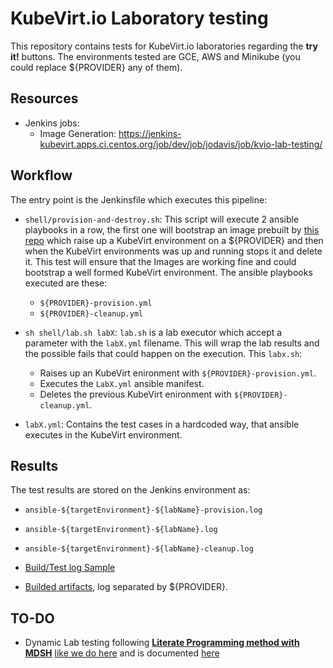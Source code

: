# KubeVirt.io Laboratory testing

This repository contains tests for KubeVirt.io laboratories regarding the **try it!** buttons. The environments tested are GCE, AWS and Minikube (you could replace ${PROVIDER} any of them).

## Resources

- Jenkins jobs:
  - Image Generation: https://jenkins-kubevirt.apps.ci.centos.org/job/dev/job/jodavis/job/kvio-lab-testing/

## Workflow

The entry point is the Jenkinsfile which executes this pipeline:

- `shell/provision-and-destroy.sh`: This script will execute 2 ansible playbooks in a row, the first one will bootstrap an image prebuilt by [this repo](https://github.com/kubevirt/cloud-image-builder) which raise up a KubeVirt environment on a ${PROVIDER} and then when the KubeVirt environments was up and running stops it and delete it. This test will ensure that the Images are working fine and could bootstrap a well formed KubeVirt environment. The ansible playbooks executed are these:

  - `${PROVIDER}-provision.yml`
  - `${PROVIDER}-cleanup.yml`

- `sh shell/lab.sh labX`: `lab.sh` is a lab executor which accept a parameter with the `labX.yml` filename. This will wrap the lab results and the possible fails that could happen on the execution. This `labx.sh`:

  - Raises up an KubeVirt enironment with `${PROVIDER}-provision.yml`.
  - Executes the `LabX.yml` ansible manifest.
  - Deletes the previous KubeVirt enironment with `${PROVIDER}-cleanup.yml`.

- `labX.yml`: Contains the test cases in a hardcoded way, that ansible executes in the KubeVirt environment.

## Results

The test results are stored on the Jenkins environment as:

- `ansible-${targetEnvironment}-${labName}-provision.log`
- `ansible-${targetEnvironment}-${labName}.log`
- `ansible-${targetEnvironment}-${labName}-cleanup.log`

- [Build/Test log Sample](https://jenkins-kubevirt.apps.ci.centos.org/job/dev/job/jodavis/job/kvio-lab-testing/30/consoleFull)
- [Builded artifacts](https://jenkins-kubevirt.apps.ci.centos.org/job/dev/job/jodavis/job/kvio-lab-testing/lastSuccessfulBuild/artifact/), log separated by ${PROVIDER}.

## TO-DO

- Dynamic Lab testing following [**Literate Programming method with MDSH**](https://en.wikipedia.org/wiki/Literate_programming) [like we do here](https://github.com/kubevirt/kubevirt-tutorial) and is documented [here](https://github.com/RHsyseng/kubevirt-tutorial-testing-deck)

